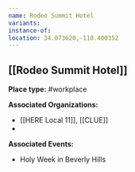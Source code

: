 ```yaml
---
name: Rodeo Summit Hotel
variants: 
instance-of: 
location: 34.073620,-118.400352
---
```

## [[Rodeo Summit Hotel]]

**Place type:** #workplace

**Associated Organizations:** 
- [[HERE Local 11]], [[CLUE]] 
- 

**Associated Events:** 
- Holy Week in Beverly Hills
